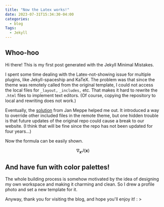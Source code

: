 ```yaml
---
title: "Now the Latex works!"
date: 2023-07-31T15:34:30-04:00
categories:
  - blog
Tags:
  - Jekyll
---
```


## Whoo-hoo

Hi there! This is my first post generated with the Jekyll Minimal Mistakes. 

I spent some time dealing with the Latex-not-showing issue for multiple plugins, like Jekyll-spaceship and KaTeX. The problem was that since the theme was remotely called from the original template, I could not access the local files for `_layout,` `_includes,` etc. That makes it hard to rewrite the `.html` files to implement text editors. (Of course, copying the repository to local and rewriting does not work.) 

Eventually, the [solution](https://www.janmeppe.com/blog/How-to-add-mathjax-to-minimal-mistakes/) from Jan Meppe helped me out. It introduced a way to override other included files in the remote theme, but one hidden trouble is that future updates of the original repo could cause a break to our website. (I think that will be fine since the repo has not been updated for four years...)

Now the formula can be easily shown.

$$ \nabla_\boldsymbol{x} J(\boldsymbol{x}) $$

## And have fun with color palettes!

The whole building process is somehow motivated by the idea of designing my own workspace and making it charming and clean. So I drew a profile photo and set a new template for it. 

Anyway, thank you for visiting the blog, and hope you'll enjoy it! : >